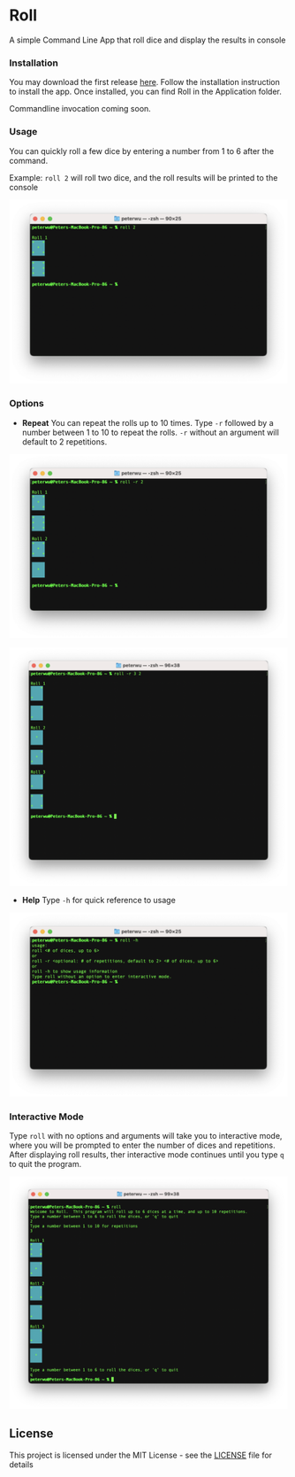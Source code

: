 #  Roll

A simple Command Line App that roll dice and display the results in console

### Installation
You may download the first release [here](https://github.com/PPeter326/Roll/releases/tag/1.0.0).  Follow the installation instruction to install the app.  Once installed, you can find Roll in the Application folder.  

Commandline invocation coming soon. 

### Usage

You can quickly roll a few dice by entering a number from 1 to 6 after the command.

Example: ```roll 2``` will roll two dice, and the roll results will be printed to the console

![ExampleImage](Resources/roll2screenshot.png)

### Options

* **Repeat**
You can repeat the rolls up to 10 times.  Type ```-r``` followed by a number between 1 to 10 to repeat the rolls.  ```-r``` without an argument will default to 2 repetitions.  

![ExampleImage](Resources/rollRepeatDefault.png)

![ExampleImage](Resources/rollRepeat3.png)

* **Help**
Type ```-h``` for quick reference to usage

![ExampleImage](Resources/rollhelp.png)

### Interactive Mode
Type ```roll```  with no options and arguments will take you to interactive mode, where you will be prompted to enter the number of dices and repetitions.  After displaying roll results, ther interactive mode continues until you type ```q``` to quit the program. 

![ExampleImage](Resources/rollInteractive.png)

## License

This project is licensed under the MIT License - see the [LICENSE](LICENSE) file for details

